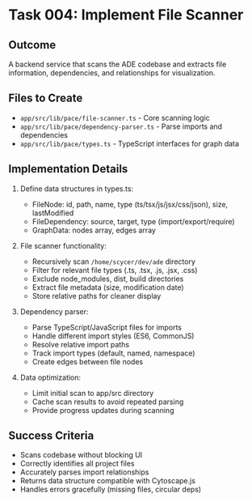 # Task 004: Implement File Scanner

## Outcome
A backend service that scans the ADE codebase and extracts file information, dependencies, and relationships for visualization.

## Files to Create
- `app/src/lib/pace/file-scanner.ts` - Core scanning logic
- `app/src/lib/pace/dependency-parser.ts` - Parse imports and dependencies
- `app/src/lib/pace/types.ts` - TypeScript interfaces for graph data

## Implementation Details
1. Define data structures in types.ts:
   - FileNode: id, path, name, type (ts/tsx/js/jsx/css/json), size, lastModified
   - FileDependency: source, target, type (import/export/require)
   - GraphData: nodes array, edges array

2. File scanner functionality:
   - Recursively scan `/home/scycer/dev/ade` directory
   - Filter for relevant file types (.ts, .tsx, .js, .jsx, .css)
   - Exclude node_modules, dist, build directories
   - Extract file metadata (size, modification date)
   - Store relative paths for cleaner display

3. Dependency parser:
   - Parse TypeScript/JavaScript files for imports
   - Handle different import styles (ES6, CommonJS)
   - Resolve relative import paths
   - Track import types (default, named, namespace)
   - Create edges between file nodes

4. Data optimization:
   - Limit initial scan to app/src directory
   - Cache scan results to avoid repeated parsing
   - Provide progress updates during scanning

## Success Criteria
- Scans codebase without blocking UI
- Correctly identifies all project files
- Accurately parses import relationships
- Returns data structure compatible with Cytoscape.js
- Handles errors gracefully (missing files, circular deps)